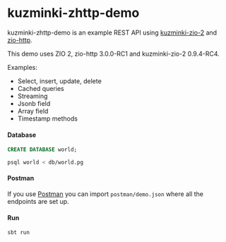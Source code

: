 # kuzminki-zhttp-demo

kuzminki-zhttp-demo is an example REST API using [kuzminki-zio-2](https://github.com/karimagnusson/kuzminki-zio-2) and [zio-http](https://github.com/dream11/zio-http).

This demo uses ZIO 2, zio-http 3.0.0-RC1 and kuzminki-zio-2 0.9.4-RC4.

Examples:
- Select, insert, update, delete
- Cached queries
- Streaming
- Jsonb field
- Array field
- Timestamp methods

#### Database

```sql
CREATE DATABASE world;
```

```bash
psql world < db/world.pg
```

#### Postman

If you use [Postman](https://www.postman.com/) you can import `postman/demo.json` where all the endpoints are set up.

#### Run

```sbt
sbt run
```